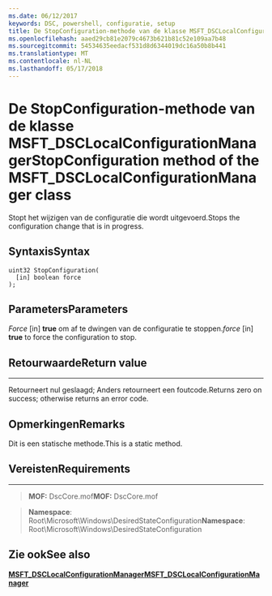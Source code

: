 ```yaml
---
ms.date: 06/12/2017
keywords: DSC, powershell, configuratie, setup
title: De StopConfiguration-methode van de klasse MSFT_DSCLocalConfigurationManager
ms.openlocfilehash: aaed29cb81e2079c4673b621b81c52e109aa7b48
ms.sourcegitcommit: 54534635eedacf531d8d6344019dc16a50b8b441
ms.translationtype: MT
ms.contentlocale: nl-NL
ms.lasthandoff: 05/17/2018
---
```

# <a name="stopconfiguration-method-of-the-msftdsclocalconfigurationmanager-class"></a><span data-ttu-id="79868-103">De StopConfiguration-methode van de klasse MSFT_DSCLocalConfigurationManager</span><span class="sxs-lookup"><span data-stu-id="79868-103">StopConfiguration method of the MSFT_DSCLocalConfigurationManager class</span></span>

<span data-ttu-id="79868-104">Stopt het wijzigen van de configuratie die wordt uitgevoerd.</span><span class="sxs-lookup"><span data-stu-id="79868-104">Stops the configuration change that is in progress.</span></span>

<a name="syntax"></a><span data-ttu-id="79868-105">Syntaxis</span><span class="sxs-lookup"><span data-stu-id="79868-105">Syntax</span></span>
------

```mof
uint32 StopConfiguration(
  [in] boolean force
);
```

<a name="parameters"></a><span data-ttu-id="79868-106">Parameters</span><span class="sxs-lookup"><span data-stu-id="79868-106">Parameters</span></span>
----------

<span data-ttu-id="79868-107">*Force* \[in\] **true** om af te dwingen van de configuratie te stoppen.</span><span class="sxs-lookup"><span data-stu-id="79868-107">*force* \[in\] **true** to force the configuration to stop.</span></span>

## <a name="return-value"></a><span data-ttu-id="79868-108">Retourwaarde</span><span class="sxs-lookup"><span data-stu-id="79868-108">Return value</span></span>
------------

<span data-ttu-id="79868-109">Retourneert nul geslaagd; Anders retourneert een foutcode.</span><span class="sxs-lookup"><span data-stu-id="79868-109">Returns zero on success; otherwise returns an error code.</span></span>

## <a name="remarks"></a><span data-ttu-id="79868-110">Opmerkingen</span><span class="sxs-lookup"><span data-stu-id="79868-110">Remarks</span></span>

<span data-ttu-id="79868-111">Dit is een statische methode.</span><span class="sxs-lookup"><span data-stu-id="79868-111">This is a static method.</span></span>

## <a name="requirements"></a><span data-ttu-id="79868-112">Vereisten</span><span class="sxs-lookup"><span data-stu-id="79868-112">Requirements</span></span>
------------
><span data-ttu-id="79868-113">**MOF:** DscCore.mof</span><span class="sxs-lookup"><span data-stu-id="79868-113">**MOF:** DscCore.mof</span></span>

><span data-ttu-id="79868-114">**Namespace**: Root\Microsoft\Windows\DesiredStateConfiguration</span><span class="sxs-lookup"><span data-stu-id="79868-114">**Namespace**: Root\Microsoft\Windows\DesiredStateConfiguration</span></span>


## <a name="see-also"></a><span data-ttu-id="79868-115">Zie ook</span><span class="sxs-lookup"><span data-stu-id="79868-115">See also</span></span>


[<span data-ttu-id="79868-116">**MSFT_DSCLocalConfigurationManager**</span><span class="sxs-lookup"><span data-stu-id="79868-116">**MSFT_DSCLocalConfigurationManager**</span></span>](msft-dsclocalconfigurationmanager.md)